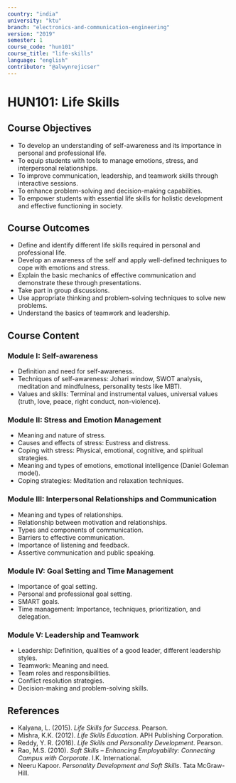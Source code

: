 ```yaml
---
country: "india"
university: "ktu"
branch: "electronics-and-communication-engineering"
version: "2019"
semester: 1
course_code: "hun101"
course_title: "life-skills"
language: "english"
contributor: "@alwynrejicser"
---
```


# HUN101: Life Skills

## Course Objectives

- To develop an understanding of self-awareness and its importance in personal and professional life.
- To equip students with tools to manage emotions, stress, and interpersonal relationships.
- To improve communication, leadership, and teamwork skills through interactive sessions.
- To enhance problem-solving and decision-making capabilities.
- To empower students with essential life skills for holistic development and effective functioning in society.

## Course Outcomes

- Define and identify different life skills required in personal and professional life.
- Develop an awareness of the self and apply well-defined techniques to cope with emotions and stress.
- Explain the basic mechanics of effective communication and demonstrate these through presentations.
- Take part in group discussions.
- Use appropriate thinking and problem-solving techniques to solve new problems.
- Understand the basics of teamwork and leadership.

## Course Content

### Module I: Self-awareness

- Definition and need for self-awareness.
- Techniques of self-awareness: Johari window, SWOT analysis, meditation and mindfulness, personality tests like MBTI.
- Values and skills: Terminal and instrumental values, universal values (truth, love, peace, right conduct, non-violence).

### Module II: Stress and Emotion Management

- Meaning and nature of stress.
- Causes and effects of stress: Eustress and distress.
- Coping with stress: Physical, emotional, cognitive, and spiritual strategies.
- Meaning and types of emotions, emotional intelligence (Daniel Goleman model).
- Coping strategies: Meditation and relaxation techniques.

### Module III: Interpersonal Relationships and Communication

- Meaning and types of relationships.
- Relationship between motivation and relationships.
- Types and components of communication.
- Barriers to effective communication.
- Importance of listening and feedback.
- Assertive communication and public speaking.

### Module IV: Goal Setting and Time Management

- Importance of goal setting.
- Personal and professional goal setting.
- SMART goals.
- Time management: Importance, techniques, prioritization, and delegation.

### Module V: Leadership and Teamwork

- Leadership: Definition, qualities of a good leader, different leadership styles.
- Teamwork: Meaning and need.
- Team roles and responsibilities.
- Conflict resolution strategies.
- Decision-making and problem-solving skills.

## References

- Kalyana, L. (2015). *Life Skills for Success*. Pearson.
- Mishra, K.K. (2012). *Life Skills Education*. APH Publishing Corporation.
- Reddy, Y. R. (2016). *Life Skills and Personality Development*. Pearson.
- Rao, M.S. (2010). *Soft Skills – Enhancing Employability: Connecting Campus with Corporate*. I.K. International.
- Neeru Kapoor. *Personality Development and Soft Skills*. Tata McGraw-Hill.
